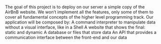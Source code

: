 The goal of this project is to deploy on our server a simple copy of the AirBnB website.
We won’t implement all the features, only some of them to cover all fundamental concepts of the higher level programming track.
Our application will be composed by:
A command interpreter to manipulate data without a visual interface, like in a Shell
A website that shows the final: static and dynamic
A database or files that store data
An API that provides a communication interface between the front-end and our data
